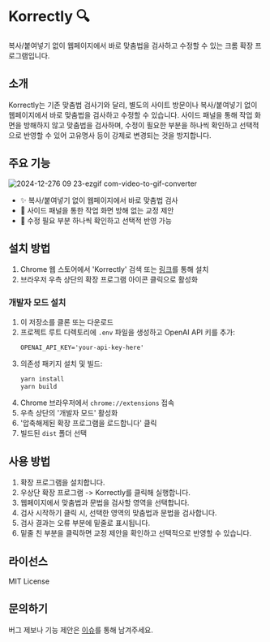 # Korrectly 🔍

복사/붙여넣기 없이 웹페이지에서 바로 맞춤법을 검사하고 수정할 수 있는 크롬 확장 프로그램입니다.

## 소개

Korrectly는 기존 맞춤법 검사기와 달리, 별도의 사이트 방문이나 복사/붙여넣기 없이 웹페이지에서 바로 맞춤법을 검사하고 수정할 수 있습니다. 사이드 패널을 통해 작업 화면을 방해하지 않고 맞춤법을 검사하며, 수정이 필요한 부분을 하나씩 확인하고 선택적으로 반영할 수 있어 고유명사 등이 강제로 변경되는 것을 방지합니다.

## 주요 기능

![2024-12-276 09 23-ezgif com-video-to-gif-converter](https://github.com/user-attachments/assets/5721ea92-8988-4fd0-8851-3d73d3a57f36)

- ✨ 복사/붙여넣기 없이 웹페이지에서 바로 맞춤법 검사
- 🔄 사이드 패널을 통한 작업 화면 방해 없는 교정 제안
- 📝 수정 필요 부분 하나씩 확인하고 선택적 반영 가능

## 설치 방법

1. Chrome 웹 스토어에서 'Korrectly' 검색 또는 [링크](https://chromewebstore.google.com/detail/korrectly-%ED%95%9C%EA%B5%AD%EC%96%B4-%EB%A7%9E%EC%B6%A4%EB%B2%95-%EA%B2%80%EC%82%AC%EA%B8%B0/bblnbbhgemlmbmlhijmpnkclfnhfchpm)를 통해 설치
2. 브라우저 우측 상단의 확장 프로그램 아이콘 클릭으로 활성화

### 개발자 모드 설치

1. 이 저장소를 클론 또는 다운로드
2. 프로젝트 루트 디렉토리에 `.env` 파일을 생성하고 OpenAI API 키를 추가:
   ```env
   OPENAI_API_KEY='your-api-key-here'
   ```
3. 의존성 패키지 설치 및 빌드:
   ```bash
   yarn install
   yarn build
   ```
4. Chrome 브라우저에서 `chrome://extensions` 접속
5. 우측 상단의 '개발자 모드' 활성화
6. '압축해제된 확장 프로그램을 로드합니다' 클릭
7. 빌드된 `dist` 폴더 선택

## 사용 방법

1. 확장 프로그램을 설치합니다.
2. 우상단 확장 프로그램 -> Korrectly를 클릭해 실행합니다.
3. 웹페이지에서 맞춤법과 문법을 검사할 영역을 선택합니다.
4. 검사 시작하기 클릭 시, 선택한 영역의 맞춤법과 문법을 검사합니다.
5. 검사 결과는 오류 부분에 밑줄로 표시됩니다.
6. 밑줄 친 부분을 클릭하면 교정 제안을 확인하고 선택적으로 반영할 수 있습니다.

## 라이선스

MIT License

## 문의하기

버그 제보나 기능 제안은 [이슈](https://github.com/mattew8/korrectly/issues)를 통해 남겨주세요.
